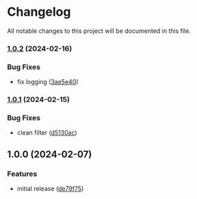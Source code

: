 # Changelog

All notable changes to this project will be documented in this file.

### [1.0.2](https://github.com/finisterra-io/terraform-aws-s3/compare/v1.0.1...v1.0.2) (2024-02-16)


### Bug Fixes

* fix logging ([3ae5e40](https://github.com/finisterra-io/terraform-aws-s3/commit/3ae5e40b2cada264d837a914a3abbbe8d9349223))

### [1.0.1](https://github.com/finisterra-io/terraform-aws-s3/compare/v1.0.0...v1.0.1) (2024-02-15)


### Bug Fixes

* clean filter ([d5130ac](https://github.com/finisterra-io/terraform-aws-s3/commit/d5130ac90577b988facc4bcf939aeff33d49dea3))

## 1.0.0 (2024-02-07)


### Features

* initial release ([de79f75](https://github.com/finisterra-io/terraform-aws-s3/commit/de79f75950f2f47ceba021a4fb4f3d8a2aabb3dc))
